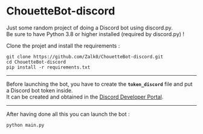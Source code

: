 # ChouetteBot-discord

Just some random project of doing a Discord bot using discord.py.  
Be sure to have Python 3.8 or higher installed (required by discord.py) !

Clone the projet and install the requirements :

```
git clone https://github.com/Zalk0/ChouetteBot-discord.git
cd ChouetteBot-discord
pip install -r requirements.txt
```

---
Before launching the bot, you have to create the **`token_discord`** file and put a Discord bot token inside.  
It can be created and obtained in the [Discord Developer Portal](https://discord.com/developers).

---
After having done all this you can launch the bot :

```
python main.py
```
